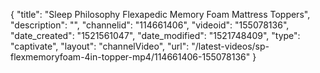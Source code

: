 {
    "title": "Sleep Philosophy Flexapedic Memory Foam Mattress Toppers",
    "description": "",
    "channelid": "114661406",
    "videoid": "155078136",
    "date_created": "1521561047",
    "date_modified": "1521748409",
    "type": "captivate",
    "layout": "channelVideo",
    "url": "\/latest-videos\/sp-flexmemoryfoam-4in-topper-mp4\/114661406-155078136"
}